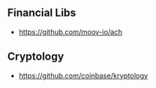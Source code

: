 
## Financial Libs
* https://github.com/moov-io/ach

## Cryptology 
* https://github.com/coinbase/kryptology
